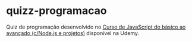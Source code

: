 # quizz-programacao

Quiz de programação desenvolvido no [Curso de JavaScript do básico ao avançado (c/Node.js e projetos)](https://www.udemy.com/course/javascript-do-basico-ao-avancado-com-node-e-projetos/) disponível na Udemy.
